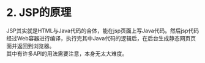 # 2. JSP的原理
JSP其实就是HTML与Java代码的合体，能在jsp页面上写Java代码。然后jsp代码经过Web容器进行编译，执行完其中Java代码的逻辑后，在后台生成静态网页页面并返回到浏览器。  
其中有许多API的用法需要注意，本身无太大难度。
